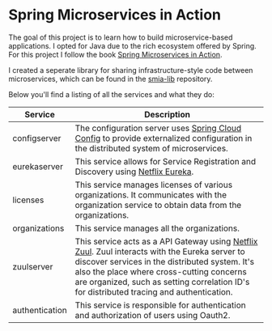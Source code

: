 # Spring Microservices in Action

The goal of this project is to learn how to build microservice-based applications. I opted for Java due to the rich ecosystem offered by Spring.
For this project I follow the book [Spring Microservices in Action](https://www.amazon.com/Spring-Microservices-Action-John-Carnell/dp/1617293989).

I created a seperate library for sharing infrastructure-style code between microservices, which can be found in the [smia-lib](https://github.com/melvinkoopmans/smia-lib/) repository.

Below you'll find a listing of all the services and what they do:

| Service | Description  |
|---------|--------------|
| configserver | The configuration server uses [Spring Cloud Config](https://cloud.spring.io/spring-cloud-config/reference/html/) to provide externalized configuration in the distributed system of microservices. |
| eurekaserver | This service allows for Service Registration and Discovery using [Netflix Eureka](https://github.com/Netflix/eureka). |
| licenses | This service manages licenses of various organizations. It communicates with the organization service to obtain data from the organizations. |
| organizations | This service manages all the organizations. |
| zuulserver | This service acts as a API Gateway using [Netflix Zuul](https://github.com/Netflix/zuul). Zuul interacts with the Eureka server to discover services in the distributed system. It's also the place where cross-cutting concerns are organized, such as setting correlation ID's for distributed tracing and authentication. |
| authentication | This service is responsible for authentication and authorization of users using Oauth2. |
